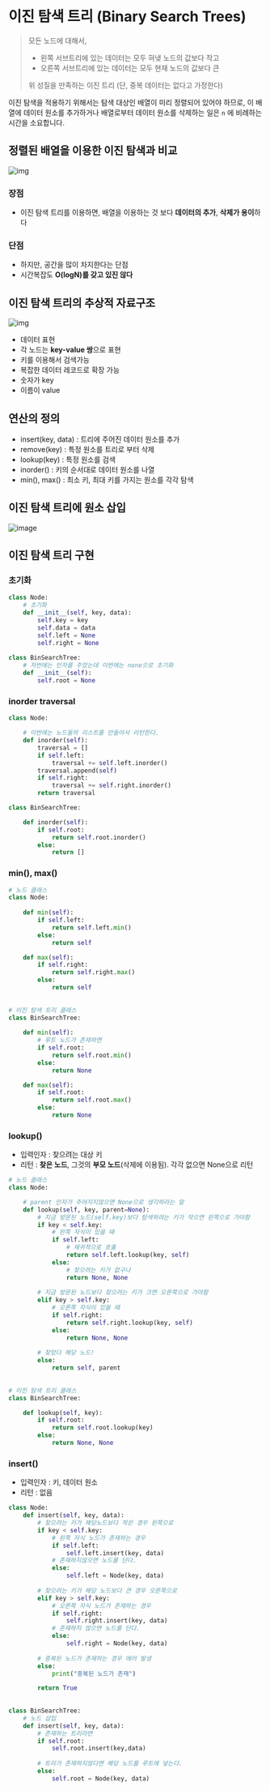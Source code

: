 # 이진 탐색 트리 (Binary Search Trees)

> 모든 노드에 대해서,
>
> 	- 왼쪽 서브트리에 있는 데이터는 모두 혀냊 노드의 값보다 작고
> 	- 오른쪽 서브트리에 있는 데이터는 모두 현재 노드의 값보다 큰 
>
> 위 성질을 만족하는 이진 트리 (단, 중복 데이터는 없다고 가정한다)

 이진 탐색을 적용하기 위해서는 탐색 대상인 배열이 미리 정렬되어 있어야 하므로, 이 배열에 데이터 원소를 추가하거나 배열로부터 데이터 원소를 삭제하는 일은 `n` 에 비례하는 시간을 소요합니다.



## 정렬된 배열을 이용한 이진 탐색과 비교

![img](https://media.vlpt.us/images/inyong_pang/post/7321a994-acd5-4905-91f6-794419f21ee5/image.png)

### 장점

- 이진 탐색 트리를 이용하면, 배열을 이용하는 것 보다
  **데이터의 추가**, **삭제가 용이**하다

### 단점

- 하지만, 공간을 많이 차지한다는 단점
- 시간복잡도 **O(logN)를 갖고 있진 않다**



## 이진 탐색 트리의 추상적 자료구조

![img](https://media.vlpt.us/images/inyong_pang/post/aafd2b60-cbd1-49dd-862c-015a3488ca91/image.png)

- 데이터 표현
- 각 노드는 **key-value 쌍**으로 표현
- 키를 이용해서 검색가능
- 복잡한 데이터 레코드로 확장 가능
- 숫자가 key
- 이름이 value

## 연산의 정의

- insert(key, data) : 트리에 주어진 데이터 원소를 추가
- remove(key) : 특정 원소를 트리로 부터 삭제
- lookup(key) : 특정 원소를 검색
- inorder() : 키의 순서대로 데이터 원소를 나열
- min(), max() : 최소 키, 최대 키를 가지는 원소를 각각 탐색

## 이진 탐색 트리에 원소 삽입

![image](https://media.vlpt.us/images/inyong_pang/post/4feae03f-c3c8-4f51-b939-837bef47a682/image.png)

## 이진 탐색 트리 구현

### 초기화

```python
class Node:
    # 초기화
    def __init__(self, key, data):
        self.key = key
        self.data = data
        self.left = None
        self.right = None
        
class BinSearchTree:
    # 저번에는 인자를 주었는데 이번에는 none으로 초기화
    def __init__(self):
        self.root = None
```

### inorder traversal

```python
class Node:

    # 이번에는 노드들의 리스트를 만들어서 리턴한다.
    def inorder(self):
        traversal = []
        if self.left:
            traversal += self.left.inorder()
        traversal.append(self)
        if self.right:
            traversal += self.right.inorder()
        return traversal

class BinSearchTree:

    def inorder(self):
        if self.root:
            return self.root.inorder()
        else:
            return []
```

### min(), max()

```python
# 노드 클래스
class Node:
    
    def min(self):
        if self.left:
            return self.left.min()
        else:
            return self

    def max(self):
        if self.right:
            return self.right.max()
        else:
            return self
            
            
# 이진 탐색 트리 클래스
class BinSearchTree:
    
    def min(self):
        # 루트 노드가 존재하면
        if self.root:
            return self.root.min()
        else:
            return None

    def max(self):
        if self.root:
            return self.root.max()
        else:
            return None
```



### lookup()

- 입력인자 : 찾으려는 대상 키
- 리턴 : **찾은 노드**, 그것의 **부모 노드**(삭제에 이용됨). 각각 없으면 None으로 리턴

```python
# 노드 클래스
class Node:

    # parent 인자가 주어지지않으면 None으로 생각하라는 말
    def lookup(self, key, parent=None):
        # 지금 방문된 노드(self.key)보다 탐색하려는 키가 작으면 왼쪽으로 가야함
        if key < self.key:
            # 왼쪽 자식이 있을 때
            if self.left:
                # 재귀적으로 호출
                return self.left.lookup(key, self)
            else:
                # 찾으려는 키가 없구나
                return None, None
        
        # 지금 방문된 노드보다 찾으려는 키가 크면 오른쪽으로 가야함
        elif key > self.key:
            # 오른쪽 자식이 있을 때
            if self.right:
                return self.right.lookup(key, self)
            else:
                return None, None
        
        # 찾았다 해당 노드!
        else:
            return self, parent
            
            
# 이진 탐색 트리 클래스
class BinSearchTree:

    def lookup(self, key):
        if self.root:
            return self.root.lookup(key)
        else:
            return None, None
```

### insert()

- 입력인자 : 키, 데이터 원소
- 리턴 : 없음

```python
class Node:
    def insert(self, key, data):
        # 찾으려는 키가 해당노드보다 작은 경우 왼쪽으로
        if key < self.key:
            # 왼쪽 자식 노드가 존재하는 경우
            if self.left:
                self.left.insert(key, data)
            # 존재하지않으면 노드를 단다.
            else:
                self.left = Node(key, data)
                
        # 찾으려는 키가 해당 노드보다 큰 경우 오른쪽으로        
        elif key > self.key:
            # 오른쪽 자식 노드가 존재하는 경우 
            if self.right:
                self.right.insert(key, data)
            # 존재하지 않으면 노드를 단다.
            else:
                self.right = Node(key, data)
                
        # 중복된 노드가 존재하는 경우 에러 발생
        else:
            print("중복된 노드가 존재")

        return True
        
        
class BinSearchTree:
    # 노드 삽입
    def insert(self, key, data):
        # 존재하는 트리라면
        if self.root:
            self.root.insert(key,data)
        
        # 트리가 존재하지않다면 해당 노드를 루트에 넣는다.
        else:
            self.root = Node(key, data)
```